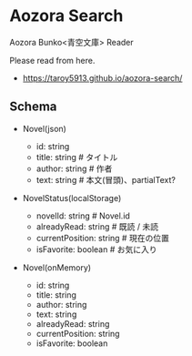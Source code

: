 # Aozora Search

Aozora Bunko<青空文庫> Reader

Please read from here.

- https://taroy5913.github.io/aozora-search/

## Schema

- Novel(json)
    - id: string                
    - title: string             # タイトル
    - author: string            # 作者
    - text: string              # 本文(冒頭)、partialText?

- NovelStatus(localStorage)
    - novelId: string           # Novel.id
    - alreadyRead: string       # 既読 / 未読
    - currentPosition: string   # 現在の位置
    - isFavorite: boolean       # お気に入り

- Novel(onMemory)
    - id: string
    - title: string
    - author: string
    - text: string
    - alreadyRead: string
    - currentPosition: string
    - isFavorite: boolean

